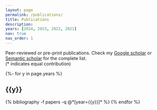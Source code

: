 ```yaml
---
layout: page
permalink: /publications/
title: Publications 
description: 
years: [2024, 2023, 2022, 2021]
nav: true
nav_order: 1
---
```


<p>Peer-reviewed or pre-print publications. Check my <a href="https://scholar.google.com/citations?user=iGdATZsAAAAJ&hl=it">Google scholar</a> or <a href="https://www.semanticscholar.org/author/Luca-Marzari/2047998201">Semantic scholar</a> for the complete list. <br>(* indicates equal contribution)<br/></p>
<!-- _pages/publications.md -->
<div class="publications">

{%- for y in page.years %}
  <h2 class="year">{{y}}</h2>
  {% bibliography -f papers -q @*[year={{y}}]* %}
{% endfor %}

</div>
